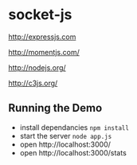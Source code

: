 # socket-js

http://expressjs.com

http://momentjs.com/

http://nodejs.org/

http://c3js.org/


## Running the Demo

- install dependancies `npm install`
- start the server `node app.js`
- open http://localhost:3000/
- open http://localhost:3000/stats

